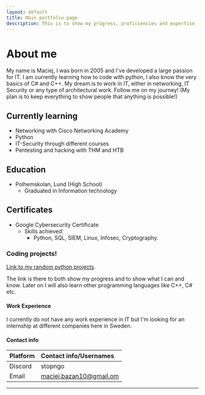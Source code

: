 ```yaml
---
layout: default
title: Main portfolio page
description: This is to show my progress, proficiencies and expertise
---
```



# About me

My name is Maciej, I was born in 2005 and I've developed a large passion for IT. I am currently learning how to code with python, I also know the very basics of C# and C++. My dream is to work in IT, either in networking, IT Security or any type of architectural work. Follow me on my journey! (My plan is to keep everything to show people that anything is possible!)

## Currently learning

* Networking with Cisco Networking Academy
* Python
* IT-Security through different courses
* Pentesting and hacking with THM and HTB

## Education

- Polhemskolan, Lund (High School)
  - Graduated in Information technology

## Certificates

- Google Cybersecurity Certificate
  - Skills achieved:
    - Python, SQL, SIEM, Linux, Infosec, Cryptography.

### Coding projects!

[Link to my random python projects](./python.md).

The link is there to both show my progress and to show what I can and know. Later on I will also learn other programming languages like C++, C# etc.

#### Work Experience

I currently do not have any work experience in IT but I'm looking for an internship at different companies here in Sweden. 

#### Contact info

| Platform     | Contact info/Usernames    | 
|:-------------|:--------------------------|
| Discord      | stopngo                   |
| Email        | maciej.bazan10@gmail.om   |


* * *

